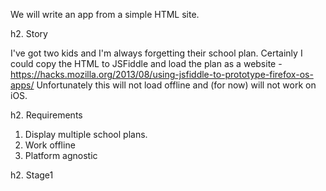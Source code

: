 We will write an app from a simple HTML site.

h2. Story

I've got two kids and I'm always forgetting their school plan. Certainly I could
copy the HTML to JSFiddle and load the plan as a website - 
https://hacks.mozilla.org/2013/08/using-jsfiddle-to-prototype-firefox-os-apps/ 
Unfortunately this will not load offline and (for now) will not work on iOS.

h2. Requirements

1. Display multiple school plans. 
2. Work offline
3. Platform agnostic

h2. Stage1



